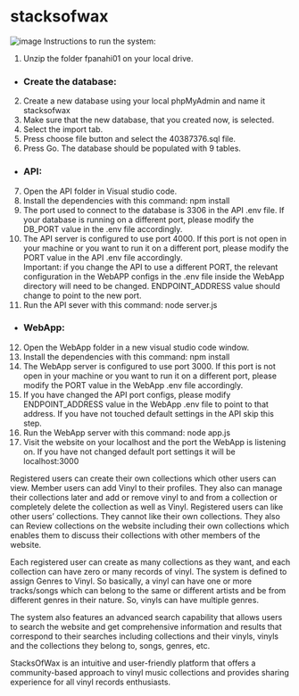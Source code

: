 # stacksofwax
![image](https://github.com/farhadpa/stacksofwax/assets/70092001/46d587b4-62cc-4ff5-b1f5-e454a0a987a4)
Instructions to run the system:  
1. Unzip the folder fpanahi01 on your local drive.  
- ### Create the database:  
2. Create a new database using your local phpMyAdmin and name it stacksofwax  
3. Make sure that the new database, that you created now, is selected.  
4. Select the import tab.
5. Press choose file button and select the 40387376.sql file.  
6. Press Go. The database should be populated with 9 tables.  
- ### API:  
7. Open the API folder in Visual studio code.  
8. Install the dependencies with this command: npm install  
9. The port used to connect to the database is 3306 in the API .env file. If your database is running
on a different port, please modify the DB_PORT value in the .env file accordingly.  
10. The API server is configured to use port 4000. If this port is not open in your machine or you want
to run it on a different port, please modify the PORT value in the API .env file accordingly.  
Important: if you change the API to use a different PORT, the relevant configuration in the WebAPP
configs in the .env file inside the WebApp directory will need to be changed. ENDPOINT_ADDRESS
value should change to point to the new port.  
11. Run the API sever with this command: node server.js  
- ### WebApp:  
12. Open the WebApp folder in a new visual studio code window.
13. Install the dependencies with this command: npm install
14. The WebApp server is configured to use port 3000. If this port is not open in your machine or you
want to run it on a different port, please modify the PORT value in the WebApp .env file
accordingly.  
15. If you have changed the API port configs, please modify ENDPOINT_ADDRESS value in the
WebApp .env file to point to that address. If you have not touched default settings in the API
skip this step.  
16. Run the WebApp server with this command: node app.js  
17. Visit the website on your localhost and the port the WebApp is listening on. If you have not
changed default port settings it will be localhost:3000  

Registered users can create their own collections which other users can view. Member users can
add Vinyl to their profiles. They also can manage their collections later and add or remove vinyl to
and from a collection or completely delete the collection as well as Vinyl. Registered users can like
other users’ collections. They cannot like their own collections. They also can Review
collections on the website including their own collections which enables them to discuss their
collections with other members of the website. 

Each registered user can create as many collections as they want, and each collection can have zero
or many records of vinyl. The system is defined to assign Genres to Vinyl. So basically, a vinyl can
have one or more tracks/songs which can belong to the same or different artists and be from
different genres in their nature. So, vinyls can have multiple genres. 

The system also features an advanced search capability that allows users to search the website and
get comprehensive information and results that correspond to their searches including collections
and their vinyls, vinyls and the collections they belong to, songs, genres, etc. 

StacksOfWax is an intuitive and user-friendly platform that offers a community-based approach to
vinyl music collections and provides sharing experience for all vinyl records enthusiasts. 
